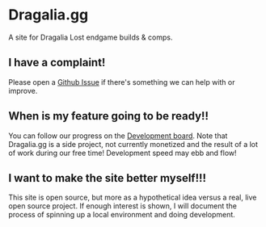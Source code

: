 # Dragalia.gg

A site for Dragalia Lost endgame builds & comps.

## I have a complaint!

Please open a [Github Issue](https://github.com/jedi-gg/dragaliagg/issues) if there's something we can help with or improve.

## When is my feature going to be ready!!

You can follow our progress on the [Development board](https://github.com/jedi-gg/dragaliagg/projects/1). Note that Dragalia.gg is a side project, not currently monetized and the result of a lot of work during our free time! Development speed may ebb and flow!

## I want to make the site better myself!!!

This site is open source, but more as a hypothetical idea versus a real, live open source project. If enough interest is shown, I will document the process of spinning up a local environment and doing development.
